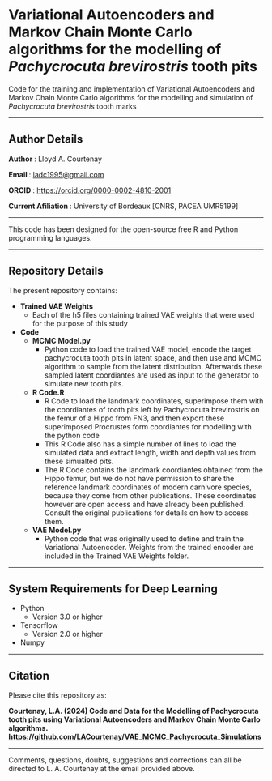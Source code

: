 # Variational Autoencoders and Markov Chain Monte Carlo algorithms for the modelling of <i>Pachycrocuta brevirostris</i> tooth pits
Code for the training and implementation of Variational Autoencoders and Markov Chain Monte Carlo algorithms for the modelling and simulation of <i>Pachycrocuta brevirostris</i> tooth marks

-----------------------------------------------------------------------------------------------------------------

## <b> Author Details </b>

<b> Author </b>: Lloyd A. Courtenay

<b> Email </b>: ladc1995@gmail.com

<b> ORCID </b>: https://orcid.org/0000-0002-4810-2001

<b> Current Afiliation </b>: University of Bordeaux [CNRS, PACEA UMR5199]

---------------------------------------------------------------------------------------------------

This code has been designed for the open-source free R and Python programming languages.

---------------------------------------------------------------------------------------------------

## <b> Repository Details </b>

The present repository contains:

* <b> Trained VAE Weights </b>
  * Each of the h5 files containing trained VAE weights that were used for the purpose of this study
* <b> Code </b>
  * <b>MCMC Model.py</b>
    * Python code to load the trained VAE model, encode the target pachycrocuta tooth pits in latent space, and then use and MCMC algorithm to sample from the latent distribution. Afterwards these sampled latent coordiantes are used as input to the generator to simulate new tooth pits.
  * <b>R Code.R</b>
    * R Code to load the landmark coordinates, superimpose them with the coordiantes of tooth pits left by Pachycrocuta brevirostris on the femur of a Hippo from FN3, and then export these superimposed Procrustes form coordiantes for modelling with the python code
    * This R Code also has a simple number of lines to load the simulated data and extract length, width and depth values from these simualted pits.
    * The R Code contains the landmark coordiantes obtained from the Hippo femur, but we do not have permission to share the reference landmark coordinates of modern carnivore species, because they come from other publications. These coordinates however are open access and have already been published. Consult the original publications for details on how to access them.
  * <b>VAE Model.py</b>
      * Python code that was originally used to define and train the Variational Autoencoder. Weights from the trained encoder are included in the Trained VAE Weights folder.

--------------------------------------------------------

## <b> System Requirements for Deep Learning </b>

* Python
    * Version 3.0 or higher
* Tensorflow
    * Version 2.0 or higher
* Numpy

--------------------------------------------------------

## <b> Citation </b>

Please cite this repository as:

 <b> Courtenay, L.A. (2024) Code and Data for the Modelling of Pachycrocuta tooth pits using Variational Autoencoders and Markov Chain Monte Carlo algorithms. https://github.com/LACourtenay/VAE_MCMC_Pachycrocuta_Simulations </b>

--------------------------------------------------------

Comments, questions, doubts, suggestions and corrections can all be directed to L. A. Courtenay at the email provided above.
